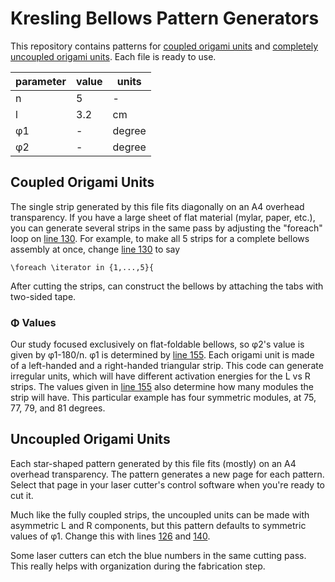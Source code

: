 # Kresling Bellows Pattern Generators

This repository contains patterns for [coupled origami units](BellowsStrip.tex) and [completely uncoupled origami units](ModuleArray.tex).
Each file is ready to use.

| parameter | value | units |
| --- | --- | --- |
| n | 5 | - |
| l | 3.2 | cm |
| &phi;1 | - | degree |
| &phi;2 | - | degree |

## Coupled Origami Units
The single strip generated by this file fits diagonally on an A4 overhead transparency.
If you have a large sheet of flat material (mylar, paper, etc.), you can generate several strips in the same pass by adjusting the "foreach" loop on [line 130](BellowsStrip.tex#L130). For example, to make all 5 strips for a complete bellows assembly at once, change [line 130](BellowsStrip.tex#L130) to say

    \foreach \iterator in {1,...,5}{

After cutting the strips, can construct the bellows by attaching the tabs with two-sided tape.

### &Phi; Values
Our study focused exclusively on flat-foldable bellows, so &phi;2's value is given by &phi;1-180/n. &phi;1 is determined by [line 155](BellowsStrip.tex#L155).
Each origami unit is made of a left-handed and a right-handed triangular strip. This code can generate irregular units, which will have different activation energies for the L vs R strips. The values given in [line 155](BellowsStrip.tex#L155) also determine how many modules the strip will have. This particular example has four symmetric modules, at 75, 77, 79, and 81 degrees.

## Uncoupled Origami Units
Each star-shaped pattern generated by this file fits (mostly) on an A4 overhead transparency. The pattern generates a new page for each pattern. Select that page in your laser cutter's control software when you're ready to cut it.

Much like the fully coupled strips, the uncoupled units can be made with asymmetric L and R components, but this pattern defaults to symmetric values of &phi;1. Change this with lines [126](ModuleArray.tex#L126) and  [140](ModuleArray.tex#L140).

Some laser cutters can etch the blue numbers in the same cutting pass. This really helps with organization during the fabrication step.
